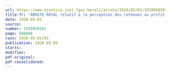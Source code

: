 ```yaml
---
url: https://www.ejustice.just.fgov.be/eli/arrete/1928/05/01/1928050101/justel
title-fr: "ARRETE ROYAL relatif à la perception des retenues au profit des Caisses de veuves et orphelins."
date: 1928-05-01
source:
number: 1928050101
page: 888888
case: 1928-05-01/01
publication: 1928-05-09
starts:
modifies:
pdf-original:
pdf-consolidated:
---
```


